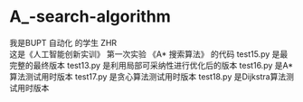 # A_-search-algorithm
我是BUPT 自动化 的学生 ZHR  
这是《人工智能创新实训》 第一次实验 《A* 搜索算法》 的代码
test15.py 是最完整的最终版本
test13.py 是利用局部可采纳性进行优化后的版本
test16.py 是A* 算法测试用时版本
test17.py 是贪心算法测试用时版本
test18.py 是Dijkstra算法测试用时版本
